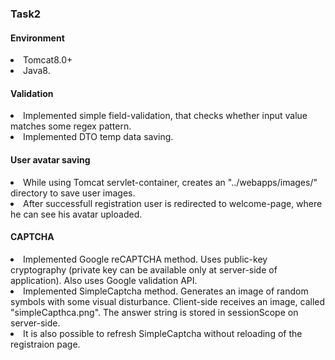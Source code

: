 <h3>Task2</h3>

<div>
	<h4>Environment</h4>
	<li>Tomcat8.0+
	<li>Java8.
</di>

<div>
	<h4>Validation</h4>
	<li>Implemented simple field-validation, that checks whether input value matches some regex pattern. 
	<li>Implemented DTO temp data saving.
</div>

<div>
	<h4>User avatar saving</h4>
	<li>While using Tomcat servlet-container, creates an "../webapps/images/" directory to save user images.
	<li>After successfull registration user is redirected to welcome-page, where he can see his avatar uploaded.
</div>

<div>
	<h4>CAPTCHA</h4>
	<li>Implemented Google reCAPTCHA method. Uses public-key cryptography (private key can be available only at server-side of application). Also uses Google validation API.
	<li>Implemented SimpleCaptcha method. Generates an image of random symbols with some visual disturbance. Client-side receives an image, called "simpleCapthca.png". The answer string is stored in sessionScope on server-side.
	<li>It is also possible to refresh SimpleCaptcha without reloading of the registraion page.
</div>